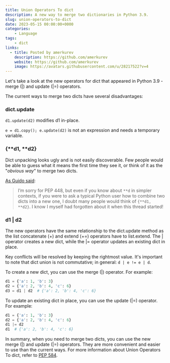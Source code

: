```yaml
---
title: Union Operators To dict
description: A new way to merge two dictionaries in Python 3.9.
slug: union-operators-to-dict
date: 2023-05-15 00:00:00+0000
categories:
    - Language
tags:
    - dict
links:
  - title: Posted by amerkurev
    description: https://github.com/amerkurev
    website: https://github.com/amerkurev
    image: https://avatars.githubusercontent.com/u/28217522?v=4
---
```


Let's take a look at the new operators for dict that appeared in Python 3.9 - merge (|) and update (|=) operators.

The current ways to merge two dicts have several disadvantages:

### dict.update

```d1.update(d2)``` modifies d1 in-place. 

```e = d1.copy(); e.update(d2)``` is not an expression and needs a temporary variable.

### {**d1, **d2}

Dict unpacking looks ugly and is not easily discoverable. 
Few people would be able to guess what it means the first time they see it, or think of it as the "_obvious way_" to merge two dicts.

[As Guido said](https://mail.python.org/archives/list/python-ideas@python.org/message/K4IC74IXE23K4KEL7OUFK3VBC62HGGVF/):

> I’m sorry for PEP 448, but even if you know about ```**d``` in simpler contexts, 
> if you were to ask a typical Python user how to combine two dicts into a new one, 
> I doubt many people would think of ```{**d1, **d2}```. I know I myself had forgotten about it when this thread started!

### d1 | d2

The new operators have the same relationship to the dict.update method as the list concatenate (+) and extend (+=) operators have to list.extend. 
The | operator creates a new dict, while the |= operator updates an existing dict in place.

Key conflicts will be resolved by keeping the rightmost value. It's important to note that dict union is not commutative; in general: ```d | e != e | d```.

To create a new dict, you can use the merge (|) operator. For example:

```python
d1 = {'a': 1, 'b': 3}
d2 = {'a': 2, 'b': 4, 'c': 6}
d3 = d1 | d2  # {'a': 2, 'b': 4, 'c': 6}
```

To update an existing dict in place, you can use the update (|=) operator. For example:

```python
d1 = {'a': 1, 'b': 3}
d2 = {'a': 2, 'b': 4, 'c': 6}
d1 |= d2
d1  # {'a': 2, 'b': 4, 'c': 6}
```

In summary, when you need to merge two dicts, you can use the new merge (|) and update (|=) operators. 
They are more convenient and easier to use than the current ways. 
For more information about Union Operators To dict, refer to [PEP 584](https://peps.python.org/pep-0584/).
